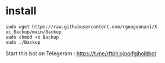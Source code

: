 # install 

````
sudo wget https://raw.githubusercontent.com/rgoogoonani/X-ui_Backup/main/Backup
sudo chmod +x Backup
sudo ./Backup
````
Start this bot on Telegeram : https://t.me/rftphiojpoifgjhoijtbot

